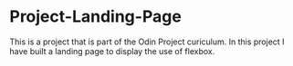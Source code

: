 # Project-Landing-Page
This is a project that is part of the Odin Project curiculum. In this project I have built a landing page to display the use of flexbox.
